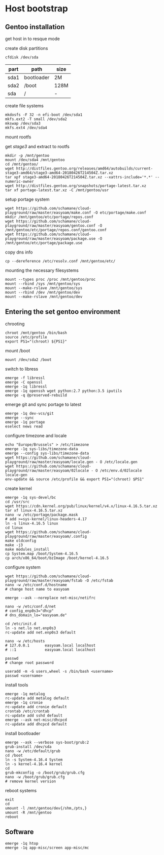 # Host bootstrap

## Gentoo installation

get host in to resque mode

create disk partitions

``
cfdisk /dev/sda
``

| part | path  | size  |
| ---- | ----- | ----- |
| sda1 | bootloader | 2M  |
| sda2 | /boot     | 128M     |
| sda  | / | - |

create file systems

```
mkdosfs -F 32 -n efi-boot /dev/sda1
mkfs.ext2 -T small /dev/sda2
mkswap /dev/sda3
mkfs.ext4 /dev/sda4
```

mount rootfs

get *stage3* and extract to rootfs

```
mkdir -p /mnt/gentoo
mount /dev/sda4 /mnt/gentoo
cd /mnt/gentoo/
wget http://distfiles.gentoo.org/releases/amd64/autobuilds/current-stage3-amd64/stage3-amd64-20180426T214504Z.tar.xz
tar xpf stage3-amd64-20180426T214504Z.tar.xz --xattrs-include='*.*' --numeric-owner
wget http://distfiles.gentoo.org/snapshots/portage-latest.tar.xz
tar xf portage-latest.tar.xz -C /mnt/gentoo/usr
```

setup portage system

```
wget https://github.com/schamane/cloud-playground/raw/master/easyoam/make.conf -O etc/portage/make.conf
mkdir /mnt/gentoo/etc/portage/repos.conf
wget https://github.com/schamane/cloud-playground/raw/master/easyoam/gentoo.conf -O /mnt/gentoo/etc/portage/repos.conf/gentoo.conf
wget https://github.com/schamane/cloud-playground/raw/master/easyoam/package.use -O /mnt/gentoo/etc/portage/package.use
```

copy dns info

``
cp --dereference /etc/resolv.conf /mnt/gentoo/etc/
``

mounting the necessary filesystems

```
mount --types proc /proc /mnt/gentoo/proc
mount --rbind /sys /mnt/gentoo/sys
mount --make-rslave /mnt/gentoo/sys
mount --rbind /dev /mnt/gentoo/dev
mount --make-rslave /mnt/gentoo/dev
```

## Entering the set gentoo environment

chrooting

```
chroot /mnt/gentoo /bin/bash
source /etc/profile
export PS1="(chroot) ${PS1}"
```

mount /boot

``
mount /dev/sda2 /boot
``

switch to libress

```
emerge -f libressl
emerge -C openssl
emerge -1q libressl
emerge -1q openssh wget python:2.7 python:3.5 iputils
emerge -q @preserved-rebuild
```

emerge git and sync portage to latest

```
emerge -1q dev-vcs/git
emerge --sync
emerge -1q portage
eselect news read
```

configure timezone and locale

```
echo "Europe/Brussels" > /etc/timezone
emerge -1q sys-libs/timezone-data
emerge --config sys-libs/timezone-data
wget https://github.com/schamane/cloud-playground/raw/master/easyoam/locale.gen - O /etc/locale.gen
wget https://github.com/schamane/cloud-playground/raw/master/easyoam/02locale - O /etc/env.d/02locale
locale-gen
env-update && source /etc/profile && export PS1="(chroot) $PS1"
```

create kernel

```
emerge -1q sys-devel/bc
cd /usr/src
wget https://cdn.kernel.org/pub/linux/kernel/v4.x/linux-4.16.5.tar.xz
tar xf linux-4.16.5.tar.xz
nano -w /etc/portage/package.mask
# add >=sys-kernel/linux-headers-4.17
ln -s linux-4.16.5 linux
cd linux
wget https://github.com/schamane/cloud-playground/raw/master/easyoam/.config
make oldconfig
make -j3
make modules_install
cp System.map /boot/System-4.16.5
cp arch/x86_64/boot/bzImage /boot/kernel-4.16.5
```

configure system

```
wget https://github.com/schamane/cloud-playground/raw/master/easyoam/fstab -O /etc/fstab
nano -w /etc/conf.d/hostname
# change host name to easyoam

emerge --ask --noreplace net-misc/netifrc

nano -w /etc/conf.d/net
# config_enp0s3="dhcp"
# dns_domain_lo="easyoam.de"

cd /etc/init.d
ln -s net.lo net.enp0s3
rc-update add net.enp0s3 default

nano -w /etc/hosts
# 127.0.0.1       easyoam.local localhost
# ::1             easyoam.local localhost

passwd
# change root password

useradd -m -G users,wheel -s /bin/bash <username>
passwd <username>
```

install tools

```
emerge -1q metalog
rc-update add metalog default
emerge -1q cronie
rc-update add cronie default
crontab /etc/crontab
rc-update add sshd default
emerge --ask net-misc/dhcpcd
rc-update add dhcpcd default
```

install bootloader

```
emerge --ask --verbose sys-boot/grub:2
grub-install /dev/sda
nano -w /etc/default/grub
cd /boot
ln -s System-4.16.4 System
ln -s kernel-4.16.4 kernel
cd
grub-mkconfig -o /boot/grub/grub.cfg
nano -w /boot/grub/grub.cfg
# remove kernel version
```

reboot systems
```
exit
cd
umount -l /mnt/gentoo/dev{/shm,/pts,}
umount -R /mnt/gentoo
reboot
```

## Software
```
emerge -1q htop
emerge -1q app-misc/screen app-misc/mc
```
